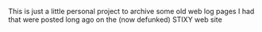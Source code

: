 This is just a little personal project to archive some old web log pages I had that were posted long ago on the (now defunked) STIXY web site
